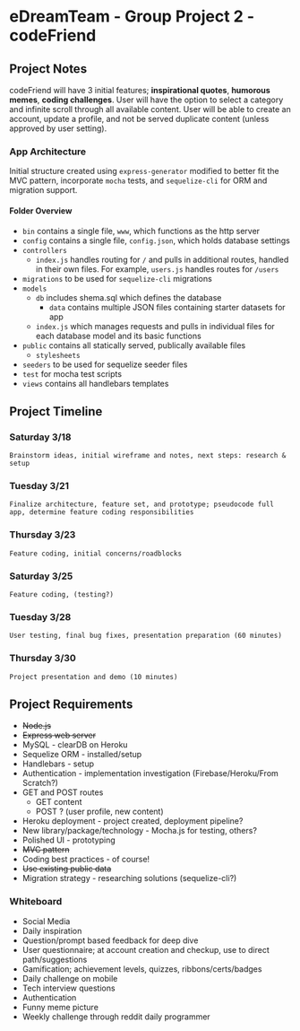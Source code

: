 # eDreamTeam - Group Project 2 - codeFriend
## Project Notes
codeFriend will have 3 initial features; **inspirational quotes**, **humorous memes**, **coding challenges**. User will have the option to select a category and infinite scroll through all available content. User will be able to create an account, update a profile, and not be served duplicate content (unless approved by user setting).

### App Architecture
Initial structure created using `express-generator` modified to better fit the MVC pattern, incorporate `mocha` tests, and `sequelize-cli` for ORM and migration support. 

#### Folder Overview
* `bin` contains a single file, `www`, which functions as the http server
* `config` contains a single file, `config.json`, which holds database settings
* `controllers`
  * `index.js` handles routing for `/` and pulls in additional routes, handled in their own files. For example, `users.js` handles routes for `/users`
* `migrations` to be used for `sequelize-cli` migrations
* `models`
  * `db` includes shema.sql which defines the database
    * `data` contains multiple JSON files containing starter datasets for app
  * `index.js` which manages requests and pulls in individual files for each database model and its basic functions
* `public` contains all statically served, publically available files
  * `stylesheets`
* `seeders` to be used for sequelize seeder files
* `test` for mocha test scripts
* `views` contains all handlebars templates

## Project Timeline
### Saturday 3/18
    Brainstorm ideas, initial wireframe and notes, next steps: research & setup
### Tuesday 3/21
    Finalize architecture, feature set, and prototype; pseudocode full app, determine feature coding responsibilities
### Thursday 3/23
    Feature coding, initial concerns/roadblocks
### Saturday 3/25
    Feature coding, (testing?)
### Tuesday 3/28
    User testing, final bug fixes, presentation preparation (60 minutes)
### Thursday 3/30
    Project presentation and demo (10 minutes)

## Project Requirements
* ~~Node.js~~
* ~~Express web server~~
* MySQL - clearDB on Heroku
* Sequelize ORM - installed/setup
* Handlebars - setup
* Authentication - implementation investigation (Firebase/Heroku/From Scratch?)
* GET and POST routes
  * GET content
  * POST ? (user profile, new content)
* Heroku deployment - project created, deployment pipeline?
* New library/package/technology - Mocha.js for testing, others?
* Polished UI - prototyping
* ~~MVC pattern~~
* Coding best practices - of course!
* ~~Use existing public data~~
* Migration strategy - researching solutions (sequelize-cli?)

### Whiteboard
* Social Media
* Daily inspiration
* Question/prompt based feedback for deep dive
* User questionnaire; at account creation and checkup, use to direct path/suggestions
* Gamification; achievement levels, quizzes, ribbons/certs/badges
* Daily challenge on mobile
* Tech interview questions
* Authentication
* Funny meme picture
* Weekly challenge through reddit daily programmer